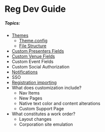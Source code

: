 # Reg Dev Guide

##### Topics:

- [Themes](Themes/README.md)
  - [Theme.config](theme_config/README.md)
  - [File Structure](file_structure/README.md)
- [Custom Presenters Fields](presenter_fields/README.md)
- [Custom Venue Fields](venue_fields/README.md)
- Custom Event Fields
- Custom Social Authorization
- [Notifications](notifications/README.md)
- SSO
- [Registration importing](reg_import/README.md)
- What does customization include?
  - Nav Items
  - New Pages
  - Native text color and content alterations
  - Custom Support Page
- What constitutes a work order?
  - Layout changes
  - Corporation site emulation
